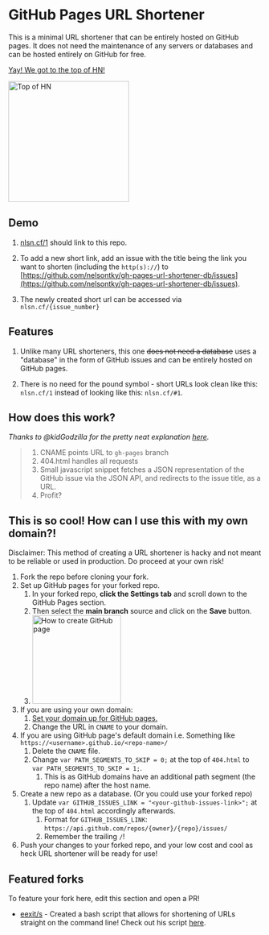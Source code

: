 # GitHub Pages URL Shortener

This is a minimal URL shortener that can be entirely hosted on GitHub pages. It does not need the maintenance of any servers or databases and can be hosted entirely on GitHub for free.

[Yay! We got to the top of HN!](https://news.ycombinator.com/item?id=25110879)

<img src="https://i.imgur.com/ZfD7XGt.png" alt="Top of HN" width="240px">

## Demo

1. [nlsn.cf/1](https://nlsn.cf/1) should link to this repo.

1. To add a new short link, add an issue with the title being the link you want
   to shorten (including the `http(s)://`) to
   [https://github.com/nelsontky/gh-pages-url-shortener-db/issues](https://github.com/nelsontky/gh-pages-url-shortener-db/issues).

1. The newly created short url can be accessed via `nlsn.cf/{issue_number}`

## Features

1. Unlike many URL shorteners, this one ~~does not need a database~~ uses a
   "database" in the form of GitHub issues and can be entirely hosted on GitHub
   pages.

1. There is no need for the pound symbol - short URLs look clean like this:
   `nlsn.cf/1` instead of looking like this: `nlsn.cf/#1`.

## How does this work?

_Thanks to @kidGodzilla for the pretty neat explanation
[here](https://github.com/nelsontky/gh-pages-url-shortener/issues/5#issuecomment-728040879)._

> 1. CNAME points URL to `gh-pages` branch
> 2. 404.html handles all requests
> 3. Small javascript snippet fetches a JSON representation of the GitHub issue
>    via the JSON API, and redirects to the issue title, as a URL.
> 4. Profit?

## This is so cool! How can I use this with my own domain?!

Disclaimer: This method of creating a URL shortener is hacky and not meant to be
reliable or used in production. Do proceed at your own risk!

1. Fork the repo before cloning your fork.
1. Set up GitHub pages for your forked repo.
   1. In your forked repo, **click the Settings tab** and scroll down to the
      GitHub Pages section.
   1. Then select the **main branch** source and click on the **Save** button.
   1. <img src="https://i.imgur.com/kjinFX9.png" alt="How to create GitHub page" height="176px">
1. If you are using your own domain:
   1. [Set your domain up for GitHub pages.](https://docs.github.com/en/free-pro-team@latest/github/working-with-github-pages/managing-a-custom-domain-for-your-github-pages-site#configuring-an-apex-domain)
   1. Change the URL in `CNAME` to your domain.
1. If you are using GitHub page's default domain i.e. Something like
   `https://<username>.github.io/<repo-name>/`
   1. Delete the `CNAME` file.
   1. Change `var PATH_SEGMENTS_TO_SKIP = 0;` at the top of `404.html` to
      `var PATH_SEGMENTS_TO_SKIP = 1;`.
      1. This is as GitHub domains have an additional path segment (the repo
         name) after the host name.
1. Create a new repo as a database. (Or you could use your forked repo)
   1. Update `var GITHUB_ISSUES_LINK = "<your-github-issues-link>";` at the top
      of `404.html` accordingly afterwards.
      1. Format for `GITHUB_ISSUES_LINK`:
         `https://api.github.com/repos/{owner}/{repo}/issues/`
      1. Remember the trailing `/`!
1. Push your changes to your forked repo, and your low cost and cool as heck URL
   shortener will be ready for use!

## Featured forks

To feature your fork here, edit this section and open a PR!

- [eexit/s](https://github.com/eexit/s) - Created a bash script that allows for
  shortening of URLs straight on the command line! Check out his script
  [here](https://github.com/nelsontky/gh-pages-url-shortener/issues/49#issue-745134937).
